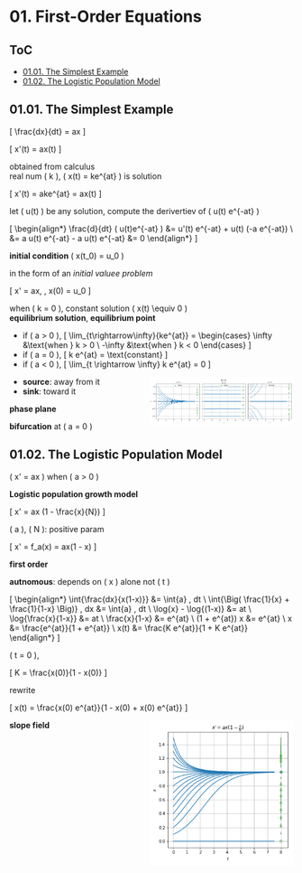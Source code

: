 <!--
Filename: 	note.md
Project: 	/Users/shume/Developer/DEDSIC/01
Author: 	shumez <https://github.com/shumez>
Created: 	2019-04-30 16:42:8
Modified: 	2019-05-07 11:48:15
-----
Copyright (c) 2019 shumez
-->

# 01. First-Order Equations

## ToC

* [01.01. The Simplest Example](#0101_the_simplest_example)
* [01.02. The Logistic Population Model](#0102_the_logistic_population_model)



## 01.01. The Simplest Example

\[ \frac{dx}{dt} = ax \]

\[ x'(t) = ax(t) \]

obtained from calculus  
real num \( k \), \( x(t) = ke^{at} \) is solution

\[ x'(t) = ake^{at} = ax(t) \]

let \( u(t) \) be any solution, compute the derivertiev of \( u(t) e^{-at} \)

\[ 
    \begin{align*}
        \frac{d}{dt} ( u(t)e^{-at} ) 
        &= u'(t) e^{-at} + u(t) (-a e^{-at}) \\
        &= a u(t) e^{-at} - a u(t) e^{-at} &= 0
    \end{align*}
\]

**initial condition** \( x(t_0) = u_0 \)

in the form of an *initial valuee problem*

\[ x' = ax, \, x(0) = u_0 \]

when \( k = 0 \), constant solution \( x(t) \equiv 0 \)  
**equilibrium solution**, **equilibrium point**

* if \( a > 0 \), 
    \[ 
        \lim_{t\rightarrow\infty}{ke^{at}} = 
        \begin{cases} 
            \infty &\text{when } k > 0 \\ 
            -\infty &\text{when } k < 0 
        \end{cases} 
    \]
* if \( a = 0 \), 
    \[ k e^{at} = \text{constant} \]
* if \( a < 0 \),
    \[ \lim_{t \rightarrow \infty} k e^{at} = 0 \]

[![Fig.1.1][fig0101]][fig0101]

* **source**: away from it
* **sink**: toward it

**phase plane**

**bifurcation** at \( a = 0 \)


## 01.02. The Logistic Population Model

\( x' = ax \) when \( a > 0 \)

**Logistic population growth model**

\[ x' = ax (1 - \frac{x}{N}) \]

\( a \), \( N \): positive param

\[ x' = f_a(x) = ax(1 - x) \]

**first order**

**autnomous**: depends on \( x \) alone not \( t \)

\[ 
    \begin{align*}
        \int{\frac{dx}{x(1-x)}} &= \int{a} \, dt \\
        \int{\Big( \frac{1}{x} + \frac{1}{1-x} \Big)} \, dx &= \int{a} \, dt \\
        \log{x} - \log{(1-x)} &= at \\
        \log{\frac{x}{1-x}} &= at \\
        \frac{x}{1-x} &= e^{at} \\
        (1 + e^{at}) x &= e^{at} \\
        x &= \frac{e^{at}}{1 + e^{at}} \\
        x(t) &= \frac{K e^{at}}{1 + K e^{at}}
    \end{align*}
\]

\( t = 0 \), 

\[ K = \frac{x(0)}{1 - x(0)} \]

rewrite

\[ x(t) = \frac{x(0) e^{at}}{1 - x(0) + x(0) e^{at}} \]

[![Fig.1.3][fig0103]][fig0103]

**slope field**


##

<!-- ref -->

<!-- fig -->
[fig0101]: https://raw.githubusercontent.com/shumez/DEDSIC/master/01/fig/fig0101.png
[fig0103]: https://raw.githubusercontent.com/shumez/DEDSIC/master/01/fig/fig0103.png

<!-- https://raw.githubusercontent.com/shumez/DEDSIC/master/01/ -->

<style type="text/css">
	img{width: 51%; float: right;}
</style>